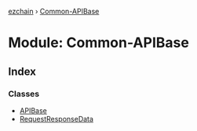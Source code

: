 [ezchain](../README.md) › [Common-APIBase](common_apibase.md)

# Module: Common-APIBase

## Index

### Classes

* [APIBase](../classes/common_apibase.apibase.md)
* [RequestResponseData](../classes/common_apibase.requestresponsedata.md)
